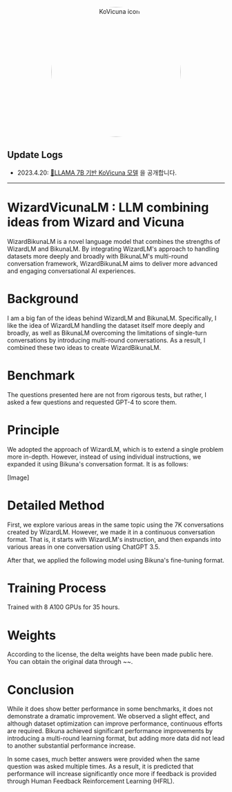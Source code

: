 <p align="center" width="100%">
<img src="https://user-images.githubusercontent.com/21379657/235832523-0d5656e3-fbbc-48f1-becb-0c3fe22ade0b.png" alt="KoVicuna icon" style="width: 300px; height:300px; display: block; margin: auto; border-radius: 50%;">
</p>

## Update Logs

- 2023.4.20: [🤗LLAMA 7B 기반 KoVicuna 모델](https://huggingface.co/junelee/ko_vicuna_7b) 을 공개합니다.

---
# WizardVicunaLM : LLM combining ideas from Wizard and Vicuna
WizardBikunaLM is a novel language model that combines the strengths of WizardLM and BikunaLM. By integrating WizardLM's approach to handling datasets more deeply and broadly with BikunaLM's multi-round conversation framework, WizardBikunaLM aims to deliver more advanced and engaging conversational AI experiences. 

# Background
I am a big fan of the ideas behind WizardLM and BikunaLM. Specifically, I like the idea of WizardLM handling the dataset itself more deeply and broadly, as well as BikunaLM overcoming the limitations of single-turn conversations by introducing multi-round conversations. As a result, I combined these two ideas to create WizardBikunaLM.

# Benchmark
The questions presented here are not from rigorous tests, but rather, I asked a few questions and requested GPT-4 to score them.

# Principle
We adopted the approach of WizardLM, which is to extend a single problem more in-depth. However, instead of using individual instructions, we expanded it using Bikuna's conversation format. It is as follows:

[Image]

# Detailed Method
First, we explore various areas in the same topic using the 7K conversations created by WizardLM. However, we made it in a continuous conversation format. That is, it starts with WizardLM's instruction, and then expands into various areas in one conversation using ChatGPT 3.5.

After that, we applied the following model using Bikuna's fine-tuning format.

# Training Process
Trained with 8 A100 GPUs for 35 hours.

# Weights
According to the license, the delta weights have been made public here. You can obtain the original data through ~~.

# Conclusion
While it does show better performance in some benchmarks, it does not demonstrate a dramatic improvement. We observed a slight effect, and although dataset optimization can improve performance, continuous efforts are required. Bikuna achieved significant performance improvements by introducing a multi-round learning format, but adding more data did not lead to another substantial performance increase.

In some cases, much better answers were provided when the same question was asked multiple times. As a result, it is predicted that performance will increase significantly once more if feedback is provided through Human Feedback Reinforcement Learning (HFRL).
